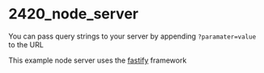 # 2420_node_server

You can pass query strings to your server by appending `?paramater=value` to the URL

This example node server uses the [fastify](https://www.fastify.io/) framework
